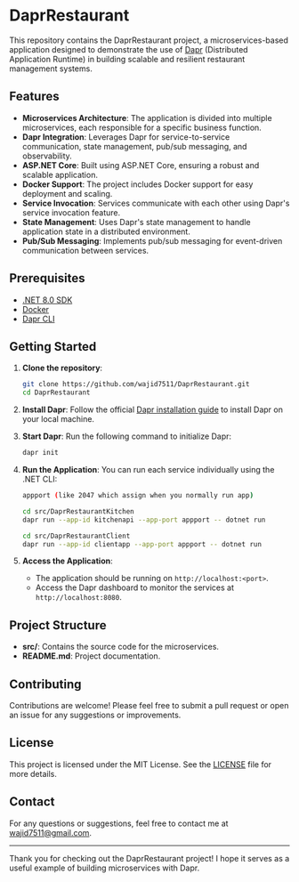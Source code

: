 
# DaprRestaurant

This repository contains the DaprRestaurant project, a microservices-based application designed to demonstrate the use of [Dapr](https://dapr.io/) (Distributed Application Runtime) in building scalable and resilient restaurant management systems.

## Features

- **Microservices Architecture**: The application is divided into multiple microservices, each responsible for a specific business function.
- **Dapr Integration**: Leverages Dapr for service-to-service communication, state management, pub/sub messaging, and observability.
- **ASP.NET Core**: Built using ASP.NET Core, ensuring a robust and scalable application.
- **Docker Support**: The project includes Docker support for easy deployment and scaling.
- **Service Invocation**: Services communicate with each other using Dapr's service invocation feature.
- **State Management**: Uses Dapr's state management to handle application state in a distributed environment.
- **Pub/Sub Messaging**: Implements pub/sub messaging for event-driven communication between services.

## Prerequisites

- [.NET 8.0 SDK](https://dotnet.microsoft.com/download)
- [Docker](https://www.docker.com/get-started)
- [Dapr CLI](https://docs.dapr.io/getting-started/install-dapr-cli/)

## Getting Started

1. **Clone the repository**:
   ```bash
   git clone https://github.com/wajid7511/DaprRestaurant.git
   cd DaprRestaurant
   ```

2. **Install Dapr**:
   Follow the official [Dapr installation guide](https://docs.dapr.io/getting-started/install-dapr-cli/) to install Dapr on your local machine.

3. **Start Dapr**:
   Run the following command to initialize Dapr:
   ```bash
   dapr init
   ```

4. **Run the Application**:
  You can run each service individually using the .NET CLI:
   ```bash
   appport (like 2047 which assign when you normally run app)
   
   cd src/DaprRestaurantKitchen
   dapr run --app-id kitchenapi --app-port appport -- dotnet run
   
   cd src/DaprRestaurantClient
   dapr run --app-id clientapp --app-port appport -- dotnet run
   ```

5. **Access the Application**:
   - The application should be running on `http://localhost:<port>`.
   - Access the Dapr dashboard to monitor the services at `http://localhost:8080`.

## Project Structure

- **src/**: Contains the source code for the microservices. 
- **README.md**: Project documentation.

## Contributing

Contributions are welcome! Please feel free to submit a pull request or open an issue for any suggestions or improvements.

## License

This project is licensed under the MIT License. See the [LICENSE](LICENSE) file for more details.

## Contact

For any questions or suggestions, feel free to contact me at wajid7511@gmail.com.

---

Thank you for checking out the DaprRestaurant project! I hope it serves as a useful example of building microservices with Dapr.